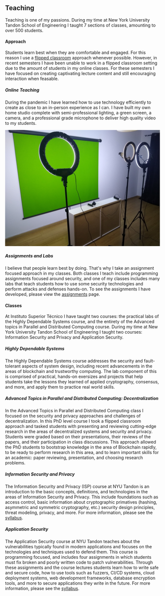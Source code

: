## Teaching

Teaching is one of my passions. During my time at New York University Tandon
School of Engineering I taught 7 sections of classes, amounting to over 500
students. 

#### Approach

Students learn best when they are comfortable and engaged. For this reason I
use a [flipped classroom](https://en.wikipedia.org/wiki/Flipped_classroom)
approach whenever possible. However, in recent semesters I have been unable to
work in a flipped classroom setting due to the amount of students in my online
classes. For these semesters I have focused on creating captivating lecture
content and still encouraging interaction when feasable.

##### Online Teaching

During the pandemic I have learned how to use technology efficiently to create
as close to an in-person experience as I can. I have built my own home studio
complete with semi-professional lighting, a green screen, a camera, and a
professional grade microphone to deliver high quality video to my students.

![](/assets/img/studio.jpg)

##### Assignments and Labs

I believe that people learn best by doing. That's why I take an assignment 
focused approach in my classes. Both classes I teach include programming
assignments focused around security, and one of my classes includes many labs
that teach students how to use some security technologies and perform attacks
and defenses hands-on. To see the assignments I have developed, please view the
[assignments](/assignments) page.

#### Classes

At Instituto Superior Técnico I have taught two courses: the practical labs of
the Highly Dependable Systems course, and the entirety of the Advanced topics in
Parallel and Distributed Computing course. During my time at New York University
Tandon School of Engineering I taught two courses: Information Security and
Privacy and Application Security.

##### Highly Dependable Systems

The Highly Dependable Systems course addresses the security and fault-tolerant
aspects of system design, including recent advancements in the areas of
blockchain and trustworthy computing. The lab component of this is comprised of
practical, hands-on exersizes and projects that help students take the lessons
they learned of applied cryptography, consensus, and more, and apply them to
practice real world skills.

##### Advanced Topics in Parallel and Distributed Computing: Decentralization

In the Advanced Topics in Parallel and Distributed Computing class I focused on
the security and privacy approaches and challenges of decentralization. In this
PhD level course I took a flipped classroom approach and tasked students with
presenting and reviewing cutting-edge research in the areas of decentralized
systems and security and privacy. Students were graded based on their
presentations, their reviews of the papers, and their participation in class
discussions. This approach allowed the PhD students to bootstrap knowledge in
the area of Blockchain rapidly, to be ready to perform research in this area,
and to learn important skills for an academic: paper reviewing, presentation,
and choosing research problems.

##### Information Security and Privacy

The Information Security and Privacy (ISP) course at NYU Tandon is an
introduction to the basic concepts, definitions, and technologies in the areas
of Information Security and Privacy. This include foundations such as access
control, basic information about cryptographic primatives (hashing, asymmetric
and symmetric cryptography, etc.) security design principles, threat modeling,
privacy, and more. For more information, please see the 
[syllabus](/assets/syllabi/ISP.pdf).

##### Application Security

The Application Security course at NYU Tandon teaches about the vulnerabilities
typically found in modern applications and focuses on the technologies and
techniques used to defend them. This course is programming focused, and includes
four assignments in which students must fix broken and poorly written code to
patch vulnerabilities. Through these assignments and the course lectures
students learn how to write safe and secure code, how to use tools such as
fuzzers, CI/CD systems, cloud deployment systems, web development frameworks,
database encryption tools, and more to secure applications they write in the
future. For more information, please see the 
[syllabus](/assets/syllabi/ApplicationSecurity.pdf).
